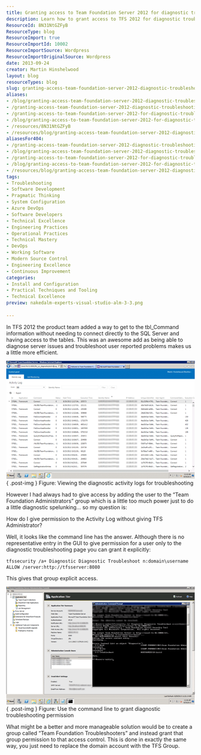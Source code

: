 ```yaml
---
title: Granting access to Team Foundation Server 2012 for diagnostic troubleshooting
description: Learn how to grant access to TFS 2012 for diagnostic troubleshooting without full admin rights. Enhance your efficiency with simple command line solutions!
ResourceId: 8N31NtGZFyB
ResourceType: blog
ResourceImport: true
ResourceImportId: 10002
ResourceImportSource: Wordpress
ResourceImportOriginalSource: Wordpress
date: 2013-09-24
creator: Martin Hinshelwood
layout: blog
resourceTypes: blog
slug: granting-access-team-foundation-server-2012-diagnostic-troubleshooting
aliases:
- /blog/granting-access-team-foundation-server-2012-diagnostic-troubleshooting
- /granting-access-team-foundation-server-2012-diagnostic-troubleshooting
- /granting-access-to-team-foundation-server-2012-for-diagnostic-troubleshooting
- /blog/granting-access-to-team-foundation-server-2012-for-diagnostic-troubleshooting
- /resources/8N31NtGZFyB
- /resources/blog/granting-access-team-foundation-server-2012-diagnostic-troubleshooting
aliasesFor404:
- /granting-access-team-foundation-server-2012-diagnostic-troubleshooting
- /blog/granting-access-team-foundation-server-2012-diagnostic-troubleshooting
- /granting-access-to-team-foundation-server-2012-for-diagnostic-troubleshooting
- /blog/granting-access-to-team-foundation-server-2012-for-diagnostic-troubleshooting
- /resources/blog/granting-access-team-foundation-server-2012-diagnostic-troubleshooting
tags:
- Troubleshooting
- Software Development
- Pragmatic Thinking
- System Configuration
- Azure DevOps
- Software Developers
- Technical Excellence
- Engineering Practices
- Operational Practices
- Technical Mastery
- DevOps
- Working Software
- Modern Source Control
- Engineering Excellence
- Continuous Improvement
categories:
- Install and Configuration
- Practical Techniques and Tooling
- Technical Excellence
preview: nakedalm-experts-visual-studio-alm-3-3.png

---
```

In TFS 2012 the product team added a way to get to the tbl_Command information without needing to connect directly to the SQL Server and having access to the tables. This was an awesome add as being able to diagnose server issues and troubleshoot user reported problems makes us a little more efficient.

![image](images/image11-1-1.png "image")  
{ .post-img }
Figure: Viewing the diagnostic activity logs for troubleshooting

However I had always had to give access by adding the user to the “Team Foundation Administrators” group which is a little too much power just to do a little diagnostic spelunking… so my question is:

How do I give permission to the Activity Log without giving TFS Administrator?

Well, it looks like the command line has the answer. Although there is no representative entry in the GUI to give permission for a user only to the diagnostic troubleshooting page you can grant it explicitly:

```
tfssecurity /a+ Diagnostic Diagnostic Troubleshoot n:domain\username ALLOW /server:http://tfsserver:8080

```

This gives that group explicit access.

![image](images/image12-2-2.png "image")  
{ .post-img }
Figure: Use the command line to grant diagnostic troubleshooting permission

What might be a better and more manageable solution would be to create a group called “Team Foundation Troubleshooters” and instead grant that group permission to that access control. This is done in exactly the same way, you just need to replace the domain account with the TFS Group.
